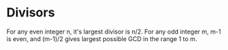 # Divisors

For any even integer n, it's largest divisor is n/2. For any odd integer m, m-1 is even, and (m-1)/2 gives largest possible GCD
in the range 1 to m.  
